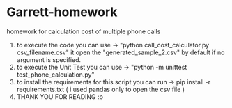 # Garrett-homework
homework for calculation cost of multiple phone calls
1. to execute the code you can use -> "python call_cost_calculator.py csv_filename.csv" it open the "generated_sample_2.csv" by default if no argument is specified.
2. to execute the Unit Test you can use -> "python -m unittest test_phone_calculation.py"
3. to install the requirements for this script you can run -> pip install -r requirements.txt ( i used pandas only to open the csv file )
4. THANK YOU FOR READING :p 
